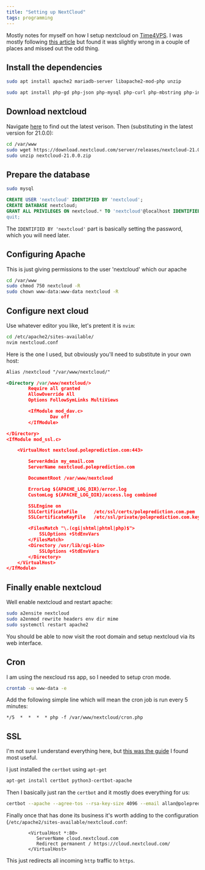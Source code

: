 ```yaml
---
title: "Setting up NextCloud"
tags: programming
---
```


Mostly notes for myself on how I setup nextcloud on [Time4VPS](https://www.time4vps.com/).
I was mostly following [this article](https://dev.to/bajicdusko/setting-up-nextcloud-as-alternative-to-google-services-2i5p) but found it was slightly wrong in a couple of places and missed out the odd thing.

## Install the dependencies

```bash
sudo apt install apache2 mariadb-server libapache2-mod-php unzip

sudo apt install php-gd php-json php-mysql php-curl php-mbstring php-intl php-imagick php-xml php-zip
```


## Download nextcloud

Navigate [here](https://nextcloud.com/install/#instructions-server) to find out the latest verison.
Then (substituting in the latest version for 21.0.0):


```bash
cd /var/www
sudo wget https://download.nextcloud.com/server/releases/nextcloud-21.0.0.zip
sudo unzip nextcloud-21.0.0.zip
```

## Prepare the database




```bash
sudo mysql
```
```sql
CREATE USER 'nextcloud' IDENTIFIED BY 'nextcloud';
CREATE DATABASE nextcloud;
GRANT ALL PRIVILEGES ON nextcloud.* TO 'nextcloud'@localhost IDENTIFIED BY ‘nextcloud’; and then flush'em FLUSH PRIVILEGES;
quit;
```

The `IDENTIFIED BY 'nextcloud'` part is basically setting the password,  which you will need later.


## Configuring Apache

This is just giving permissions to the user 'nextcloud' which our apache 

```bash
cd /var/www
sudo chmod 750 nextcloud -R
sudo chown www-data:www-data nextcloud -R
```


## Configure next cloud

Use whatever editor you like, let's pretent it is `nvim`:

```bash
cd /etc/apache2/sites-available/
nvim nextcloud.conf
```

Here is the one I used, but obviously you'll need to substitute in your own host:

```xml
Alias /nextcloud "/var/www/nextcloud/"

<Directory /var/www/nextcloud/>
        Require all granted
        AllowOverride All
        Options FollowSymLinks MultiViews

        <IfModule mod_dav.c>
                Dav off
        </IfModule>

</Directory>
<IfModule mod_ssl.c>

    <VirtualHost nextcloud.poleprediction.com:443>

        ServerAdmin my_email.com
        ServerName nextcloud.poleprediction.com

        DocumentRoot /var/www/nextcloud

        ErrorLog ${APACHE_LOG_DIR}/error.log
        CustomLog ${APACHE_LOG_DIR}/access.log combined

        SSLEngine on
        SSLCertificateFile      /etc/ssl/certs/poleprediction.com.pem
        SSLCertificateKeyFile   /etc/ssl/private/poleprediction.com.key.pem

        <FilesMatch "\.(cgi|shtml|phtml|php)$">
            SSLOptions +StdEnvVars
        </FilesMatch>
        <Directory /usr/lib/cgi-bin>
            SSLOptions +StdEnvVars
        </Directory>
    </VirtualHost>
</IfModule>
```

## Finally enable nextcloud

Well enable nextcloud and restart apache:


```bash
sudo a2ensite nextcloud
sudo a2enmod rewrite headers env dir mime
sudo systemctl restart apache2
```

You should be able to now visit the root domain and setup nextcloud via its web interface.


## Cron

I am using the nexcloud rss app, so I needed to setup cron mode. 

```bash
crontab -u www-data -e
```

Add the following simple line which will mean the cron job is run every 5 minutes:

```
*/5  *  *  *  * php -f /var/www/nextcloud/cron.php
```


## SSL

I'm not sure I understand everything here, but [this was the guide](https://bayton.org/docs/nextcloud/installing-nextcloud-on-ubuntu-16-04-lts-with-redis-apcu-ssl-apache/) I found most useful.

I just installed the `certbot` using `apt-get`

```bash
apt-get install certbot python3-certbot-apache
```

Then I basically just ran the `certbot` and it mostly does everything for us:

```bash
certbot --apache --agree-tos --rsa-key-size 4096 --email allan@poleprediction.com --redirect -d nextcloud.poleprediction.com
```

Finally once that has done its business it's worth adding to the configuration (`/etc/apache2/sites-available/nextcloud.conf`:

```
        <VirtualHost *:80>
           ServerName cloud.nextcloud.com
           Redirect permanent / https://cloud.nextcloud.com/
        </VirtualHost>
```

This just redirects all incoming `http` traffic to `https`.
